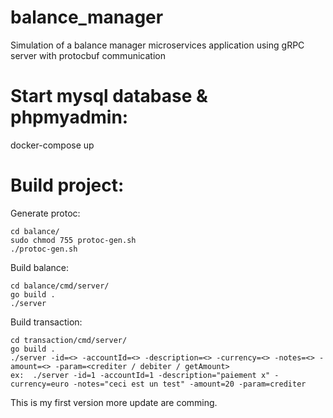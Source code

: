 # balance_manager

Simulation of a balance manager microservices application using gRPC server with protocbuf communication

# Start mysql database & phpmyadmin:
  
docker-compose up

# Build project:

  Generate protoc:
 
    cd balance/
    sudo chmod 755 protoc-gen.sh
    ./protoc-gen.sh
  
 Build balance:
 
    cd balance/cmd/server/
    go build .
    ./server
  
 Build transaction:
 
    cd transaction/cmd/server/
    go build .
    ./server -id=<> -accountId=<> -description=<> -currency=<> -notes=<> -amount=<> -param=<crediter / debiter / getAmount>
    ex:  ./server -id=1 -accountId=1 -description="paiement x" -currency=euro -notes="ceci est un test" -amount=20 -param=crediter
    
This is my first version more update are comming.
